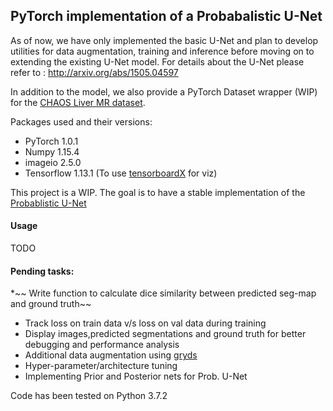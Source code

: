 ## PyTorch implementation of a Probabalistic U-Net

As of now, we have only implemented the basic U-Net and plan to develop utilities for data augmentation, training and inference before moving on to extending the existing U-Net model. For details about the U-Net please refer to : http://arxiv.org/abs/1505.04597

In addition to the model, we also provide a PyTorch Dataset wrapper (WIP) for the [CHAOS Liver MR dataset](https://chaos.grand-challenge.org/). 

Packages used and their versions:
* PyTorch 1.0.1
* Numpy 1.15.4
* imageio 2.5.0
* Tensorflow 1.13.1 (To use [tensorboardX](https://github.com/lanpa/tensorboardX) for viz)


This project is a WIP. The goal is to have a stable implementation of the [Probablistic U-Net](https://arxiv.org/abs/1806.05034)


#### Usage
TODO


#### Pending tasks:
*~~ Write function to calculate dice similarity between predicted seg-map and ground truth~~
* Track loss on train data v/s loss on val data during training
* Display images,predicted segmentations and ground truth for better debugging and performance analysis  
* Additional data augmentation using [gryds](https://github.com/tueimage/gryds)
* Hyper-parameter/architecture tuning
* Implementing Prior and Posterior nets for Prob. U-Net

Code has been tested on Python 3.7.2
